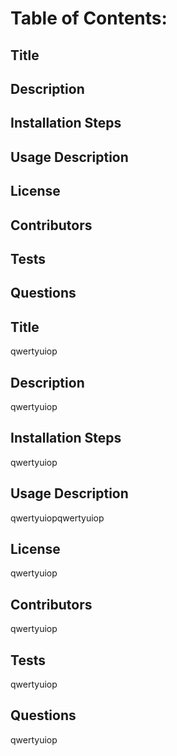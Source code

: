 # Table of Contents:
## Title
## Description
## Installation Steps
## Usage Description
## License
## Contributors
## Tests
## Questions

## Title
qwertyuiop

## Description
qwertyuiop

## Installation Steps
qwertyuiop

## Usage Description
qwertyuiopqwertyuiop

## License
qwertyuiop

## Contributors
qwertyuiop

## Tests
qwertyuiop

## Questions
qwertyuiop

